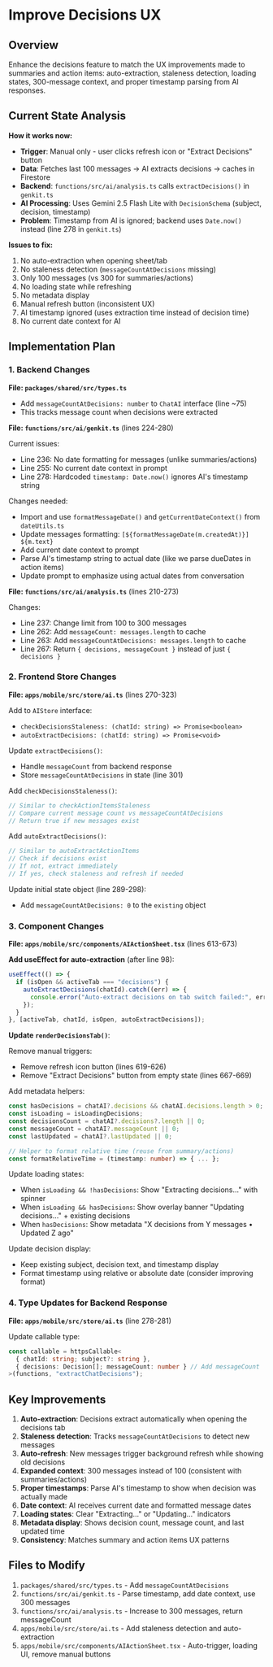 # Improve Decisions UX

## Overview

Enhance the decisions feature to match the UX improvements made to summaries and action items: auto-extraction, staleness detection, loading states, 300-message context, and proper timestamp parsing from AI responses.

## Current State Analysis

**How it works now:**

- **Trigger**: Manual only - user clicks refresh icon or "Extract Decisions" button
- **Data**: Fetches last 100 messages → AI extracts decisions → caches in Firestore
- **Backend**: `functions/src/ai/analysis.ts` calls `extractDecisions()` in `genkit.ts`
- **AI Processing**: Uses Gemini 2.5 Flash Lite with `DecisionSchema` (subject, decision, timestamp)
- **Problem**: Timestamp from AI is ignored; backend uses `Date.now()` instead (line 278 in `genkit.ts`)

**Issues to fix:**

1. No auto-extraction when opening sheet/tab
2. No staleness detection (`messageCountAtDecisions` missing)
3. Only 100 messages (vs 300 for summaries/actions)
4. No loading state while refreshing
5. No metadata display
6. Manual refresh button (inconsistent UX)
7. AI timestamp ignored (uses extraction time instead of decision time)
8. No current date context for AI

## Implementation Plan

### 1. Backend Changes

**File: `packages/shared/src/types.ts`**

- Add `messageCountAtDecisions: number` to `ChatAI` interface (line ~75)
- This tracks message count when decisions were extracted

**File: `functions/src/ai/genkit.ts`** (lines 224-280)

Current issues:

- Line 236: No date formatting for messages (unlike summaries/actions)
- Line 255: No current date context in prompt
- Line 278: Hardcoded `timestamp: Date.now()` ignores AI's timestamp string

Changes needed:

- Import and use `formatMessageDate()` and `getCurrentDateContext()` from `dateUtils.ts`
- Update messages formatting: `[${formatMessageDate(m.createdAt)}] ${m.text}`
- Add current date context to prompt
- Parse AI's timestamp string to actual date (like we parse dueDates in action items)
- Update prompt to emphasize using actual dates from conversation

**File: `functions/src/ai/analysis.ts`** (lines 210-273)

Changes:

- Line 237: Change limit from 100 to 300 messages
- Line 262: Add `messageCount: messages.length` to cache
- Line 263: Add `messageCountAtDecisions: messages.length` to cache
- Line 267: Return `{ decisions, messageCount }` instead of just `{ decisions }`

### 2. Frontend Store Changes

**File: `apps/mobile/src/store/ai.ts`** (lines 270-323)

Add to `AIStore` interface:

- `checkDecisionsStaleness: (chatId: string) => Promise<boolean>`
- `autoExtractDecisions: (chatId: string) => Promise<void>`

Update `extractDecisions()`:

- Handle `messageCount` from backend response
- Store `messageCountAtDecisions` in state (line 301)

Add `checkDecisionsStaleness()`:

```typescript
// Similar to checkActionItemsStaleness
// Compare current message count vs messageCountAtDecisions
// Return true if new messages exist
```

Add `autoExtractDecisions()`:

```typescript
// Similar to autoExtractActionItems
// Check if decisions exist
// If not, extract immediately
// If yes, check staleness and refresh if needed
```

Update initial state object (line 289-298):

- Add `messageCountAtDecisions: 0` to the `existing` object

### 3. Component Changes

**File: `apps/mobile/src/components/AIActionSheet.tsx`** (lines 613-673)

**Add useEffect for auto-extraction** (after line 98):

```typescript
useEffect(() => {
  if (isOpen && activeTab === "decisions") {
    autoExtractDecisions(chatId).catch((err) => {
      console.error("Auto-extract decisions on tab switch failed:", err);
    });
  }
}, [activeTab, chatId, isOpen, autoExtractDecisions]);
```

**Update `renderDecisionsTab()`**:

Remove manual triggers:

- Remove refresh icon button (lines 619-626)
- Remove "Extract Decisions" button from empty state (lines 667-669)

Add metadata helpers:

```typescript
const hasDecisions = chatAI?.decisions && chatAI.decisions.length > 0;
const isLoading = isLoadingDecisions;
const decisionsCount = chatAI?.decisions?.length || 0;
const messageCount = chatAI?.messageCount || 0;
const lastUpdated = chatAI?.lastUpdated || 0;

// Helper to format relative time (reuse from summary/actions)
const formatRelativeTime = (timestamp: number) => { ... };
```

Update loading states:

- When `isLoading && !hasDecisions`: Show "Extracting decisions..." with spinner
- When `isLoading && hasDecisions`: Show overlay banner "Updating decisions..." + existing decisions
- When `hasDecisions`: Show metadata "X decisions from Y messages • Updated Z ago"

Update decision display:

- Keep existing subject, decision text, and timestamp display
- Format timestamp using relative or absolute date (consider improving format)

### 4. Type Updates for Backend Response

**File: `apps/mobile/src/store/ai.ts`** (line 278-281)

Update callable type:

```typescript
const callable = httpsCallable<
  { chatId: string; subject?: string },
  { decisions: Decision[]; messageCount: number } // Add messageCount
>(functions, "extractChatDecisions");
```

## Key Improvements

1. **Auto-extraction**: Decisions extract automatically when opening the decisions tab
2. **Staleness detection**: Tracks `messageCountAtDecisions` to detect new messages
3. **Auto-refresh**: New messages trigger background refresh while showing old decisions
4. **Expanded context**: 300 messages instead of 100 (consistent with summaries/actions)
5. **Proper timestamps**: Parse AI's timestamp to show when decision was actually made
6. **Date context**: AI receives current date and formatted message dates
7. **Loading states**: Clear "Extracting..." or "Updating..." indicators
8. **Metadata display**: Shows decision count, message count, and last updated time
9. **Consistency**: Matches summary and action items UX patterns

## Files to Modify

1. `packages/shared/src/types.ts` - Add `messageCountAtDecisions`
2. `functions/src/ai/genkit.ts` - Parse timestamp, add date context, use 300 messages
3. `functions/src/ai/analysis.ts` - Increase to 300 messages, return messageCount
4. `apps/mobile/src/store/ai.ts` - Add staleness detection and auto-extraction
5. `apps/mobile/src/components/AIActionSheet.tsx` - Auto-trigger, loading UI, remove manual buttons

